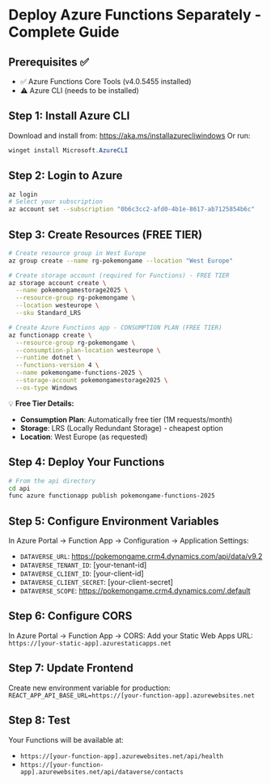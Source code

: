 # Deploy Azure Functions Separately - Complete Guide

## Prerequisites ✅
- ✅ Azure Functions Core Tools (v4.0.5455 installed)
- ⚠️ Azure CLI (needs to be installed)

## Step 1: Install Azure CLI

Download and install from: https://aka.ms/installazurecliwindows
Or run:
```powershell
winget install Microsoft.AzureCLI
```

## Step 2: Login to Azure

```bash
az login
# Select your subscription
az account set --subscription "0b6c3cc2-afd0-4b1e-8617-ab7125854b6c"
```

## Step 3: Create Resources (FREE TIER)

```bash
# Create resource group in West Europe
az group create --name rg-pokemongame --location "West Europe"

# Create storage account (required for Functions) - FREE TIER
az storage account create \
  --name pokemongamestorage2025 \
  --resource-group rg-pokemongame \
  --location westeurope \
  --sku Standard_LRS

# Create Azure Functions app - CONSUMPTION PLAN (FREE TIER)
az functionapp create \
  --resource-group rg-pokemongame \
  --consumption-plan-location westeurope \
  --runtime dotnet \
  --functions-version 4 \
  --name pokemongame-functions-2025 \
  --storage-account pokemongamestorage2025 \
  --os-type Windows
```

💡 **Free Tier Details:**
- **Consumption Plan**: Automatically free tier (1M requests/month)
- **Storage**: LRS (Locally Redundant Storage) - cheapest option
- **Location**: West Europe (as requested)

## Step 4: Deploy Your Functions

```bash
# From the api directory
cd api
func azure functionapp publish pokemongame-functions-2025
```

## Step 5: Configure Environment Variables

In Azure Portal → Function App → Configuration → Application Settings:
- `DATAVERSE_URL`: https://pokemongame.crm4.dynamics.com/api/data/v9.2
- `DATAVERSE_TENANT_ID`: [your-tenant-id]
- `DATAVERSE_CLIENT_ID`: [your-client-id]  
- `DATAVERSE_CLIENT_SECRET`: [your-client-secret]
- `DATAVERSE_SCOPE`: https://pokemongame.crm4.dynamics.com/.default

## Step 6: Configure CORS

In Azure Portal → Function App → CORS:
Add your Static Web Apps URL: `https://[your-static-app].azurestaticapps.net`

## Step 7: Update Frontend

Create new environment variable for production:
`REACT_APP_API_BASE_URL=https://[your-function-app].azurewebsites.net`

## Step 8: Test

Your Functions will be available at:
- `https://[your-function-app].azurewebsites.net/api/health`
- `https://[your-function-app].azurewebsites.net/api/dataverse/contacts`
